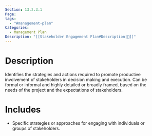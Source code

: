 ```yaml
---
Section: 13.2.3.1
Page: 
tags:
  - "#management-plan"
Categories:
  - Management Plan
Description: "[[Stakeholder Engagement Plan#Description|📝]]"
---
```

# Description
Identifies the strategies and actions required to promote productive involvement of stakeholders in decision making and execution. Can be formal or informal and highly detailed or broadly framed, based on the needs of the project and the expectations of stakeholders.
# Includes
- Specific strategies or approaches for engaging with individuals or groups of stakeholders.


